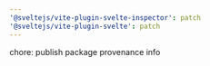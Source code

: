 ```yaml
---
'@sveltejs/vite-plugin-svelte-inspector': patch
'@sveltejs/vite-plugin-svelte': patch
---
```


chore: publish package provenance info
